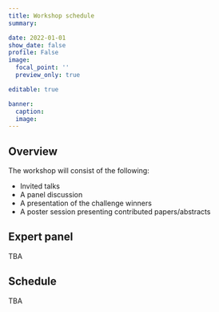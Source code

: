 ```yaml
---
title: Workshop schedule
summary:

date: 2022-01-01
show_date: false
profile: False
image:
  focal_point: ''
  preview_only: true

editable: true

banner:
  caption:
  image:
---
```


## Overview

The workshop will consist of the following:

- Invited talks
- A panel discussion
- A presentation of the challenge winners
- A poster session presenting contributed papers/abstracts


## Expert panel

TBA

<!-- - Michael Beruman, Red Sea Research Center, KAUST
- Anthony Hoogs, Kitware Inc.
- Toke Hoye, Aarhus University
- Erin Moreland, U.S. National Oceanic and Atmospheric Administration
- Dan Morris, Google AI for Nature and Society
- (Tentative) Leah Wasser, PyOpenSci -->


## Schedule

TBA


<!-- | Time | Event |
|-|-|
|  | **Session 1: Invited talks** |
| TIME TBD | Blair Costelloe, Max Planck Institute, TITLE TBA |
| TIME TBD | Hannah Kerner, Arizona State University, TITLE TBA |
| TIME TBD | Diego Marcos, Inria Universite Cote d'Azur, TITLE TBA |
| TIME TBD | Rita Pucci, Naturalis, TITLE TBA |
| TIME TBD | Aurelie Shapiro, UN FAO, TITLE TBA |
| TIME TBD | (Tentative) Devis Tuia, EPFL, TITLE TBA |
| **TIME TBD** | **Session 2: Panel discussion** |
| **TIME TBD** | **Session 3: Virtual talks** |
||| -->

<br>